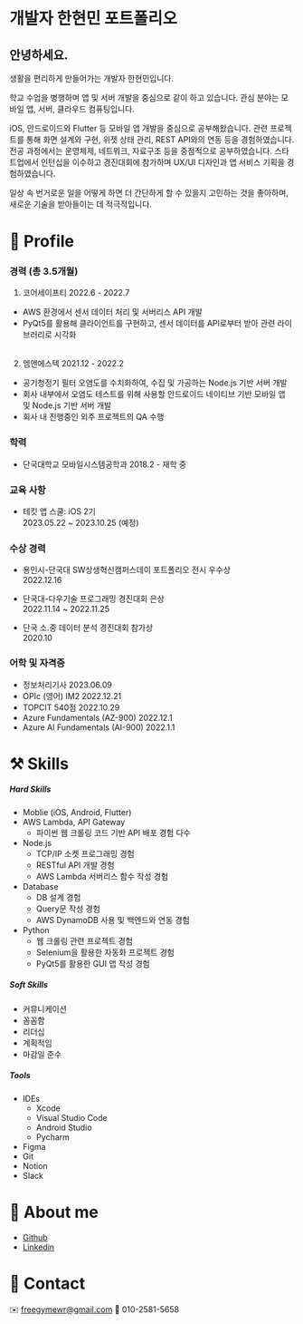 # 개발자 한현민 포트폴리오




## 안녕하세요. 
생활을 편리하게 만들어가는
개발자 한현민입니다.

학교 수업을 병행하며 앱 및 서버 개발을 중심으로 같이 하고 있습니다. 
관심 분야는 모바일 앱, 서버, 클라우드 컴퓨팅입니다.

iOS, 안드로이드와 Flutter 등 모바일 앱 개발을 중심으로 공부해왔습니다. 관련 프로젝트를 통해 화면 설계와 구현, 위젯 상태 관리, REST API와의 연동 등을 경험하였습니다. 전공 과정에서는 운영체제, 네트워크, 자료구조 등을 중점적으로 공부하였습니다. 스타트업에서 인턴십을 이수하고 경진대회에 참가하며 UX/UI 디자인과 앱 서비스 기획을 경험하였습니다.

일상 속 번거로운 일을 어떻게 하면 더 간단하게 할 수 있을지 고민하는 것을 좋아하며, 
새로운 기술을 받아들이는 데 적극적입니다.




# 🔎 Profile
### 경력  (총 3.5개월)
1. 코어세이프티   2022.6 - 2022.7
- AWS 환경에서 센서 데이터 처리 및 서버리스 API 개발
- PyQt5를 활용해 클라이언트를 구현하고, 센서 데이터를 API로부터 받아 관련 라이브러리로 시각화<br><br>

2. 엠앤에스텍   2021.12 - 2022.2
- 공기청정기 필터 오염도를 수치화하여, 수집 및 가공하는 Node.js 기반 서버 개발
- 회사 내부에서 오염도 테스트를 위해 사용할 안드로이드 네이티브 기반 모바일 앱 및 Node.js 기반 서버 개발
- 회사 내 진행중인 외주 프로젝트의 QA 수행<br>




### 학력
- 단국대학교 모바일시스템공학과  2018.2 - 재학 중<br>




### 교육 사항
- 테킷 앱 스쿨: iOS 2기<br>
2023.05.22 ~ 2023.10.25 (예정)<br>




### 수상 경력
- 용인시-단국대 SW상생혁신캠퍼스데이 포트폴리오 전시 우수상<br>2022.12.16

- 단국대-다우기술 프로그래밍 경진대회 은상<br>2022.11.14 ~ 2022.11.25

- 단국 소.중 데이터 분석 경진대회 참가상<br>2020.10




### 어학 및 자격증
- 정보처리기사 2023.06.09
- OPIc (영어) IM2 2022.12.21
- TOPCIT 540점 2022.10.29
- Azure Fundamentals (AZ-900) 2022.12.1
- Azure AI Fundamentals (AI-900) 2022.1.1<br>




# ⚒️ Skills
##### Hard Skills
- Moblie (iOS, Android, Flutter)
- AWS Lambda, API Gateway
    - 파이썬 웹 크롤링 코드 기반 API 배포 경험 다수
- Node.js
    - TCP/IP 소켓 프로그래밍 경험
    - RESTful API 개발 경험
    - AWS Lambda 서버리스 함수 작성 경험
- Database
    - DB 설계 경험
    - Query문 작성 경험
    - AWS DynamoDB 사용 및 백엔드와 연동 경험
- Python
    - 웹 크롤링 관련 프로젝트 경험
    - Selenium을 활용한 자동화 프로젝트 경험
    - PyQt5를 활용한 GUI 앱 작성 경험




##### Soft Skills
- 커뮤니케이션
- 꼼꼼함
- 리더십
- 계획적임
- 마감일 준수




##### Tools
- IDEs
    - Xcode
    - Visual Studio Code
    - Android Studio
    - Pycharm
- Figma    
- Git
- Notion
- Slack




# 💫 About me
- [Github](https://github.com/deblur99)
- [Linkedin](https://www.linkedin.com/in/%ED%98%84%EB%AF%BC-%ED%95%9C-65714a213/)




# 👋 Contact
✉️ [freegymewr@gmail.com](mailto:freegymewr@gmail.com)
📱 010-2581-5658
